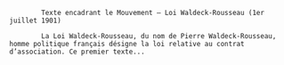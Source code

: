 





			Texte encadrant le Mouvement – Loi Waldeck-Rousseau (1er juillet 1901)	

			La Loi Waldeck-Rousseau, du nom de Pierre Waldeck-Rousseau, homme politique français désigne la loi relative au contrat d’association. Ce premier texte...		




